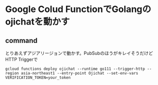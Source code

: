 # Google Colud FunctionでGolangのojichatを動かす

## command

とりあえずアジアリージョンで動かす。PubSubのほうがキレイそうだけどHTTP Triggerで

```
gcloud functions deploy ojichat --runtime go111 --trigger-http --region asia-northeast1 --entry-point Ojichat --set-env-vars VERIFICATION_TOKEN=your_token
```

